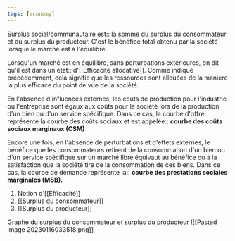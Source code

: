 ```yaml
---
tags: [economy] 
---
```


Surplus social/communautaire est:: la somme du surplus du consommateur et du surplus du producteur. C'est le bénéfice total obtenu par la société lorsque le marché est à l'équilibre.
<!--SR:!2023-04-11,34,268-->

Lorsqu'un marché est en équilibre, sans perturbations extérieures, on dit qu'il est dans un état:: d'[[Efficacité allocative]]. Comme indiqué précédemment, cela signifie que les ressources sont allouées de la manière la plus efficace du point de vue de la société.
<!--SR:!2023-04-30,39,248-->

En l'absence d'influences externes, les coûts de production pour l'industrie ou l'entreprise sont égaux aux coûts pour la société lors de la production d'un bien ou d'un service spécifique. Dans ce cas, la courbe d'offre représente la courbe des coûts sociaux et est appelée:: **courbe des coûts sociaux marginaux (CSM)**
<!--SR:!2023-03-23,2,190-->

Encore une fois, en l'absence de perturbations et d'effets externes, le bénéfice que les consommateurs retirent de la consommation d'un bien ou d'un service spécifique sur un marché libre équivaut au bénéfice ou à la satisfaction que la société tire de la consommation de ces biens. Dans ce cas, la courbe de demande représente la:: **courbe des prestations sociales marginales (MSB).**
<!--SR:!2023-03-27,6,188-->

1. Notion d'[[Efficacité]]
2. [[Surplus du consommateur]]
3. [[Surplus du producteur]]


Graphe du surplus du consommateur et surplus du producteur
![[Pasted image 20230116033518.png]]